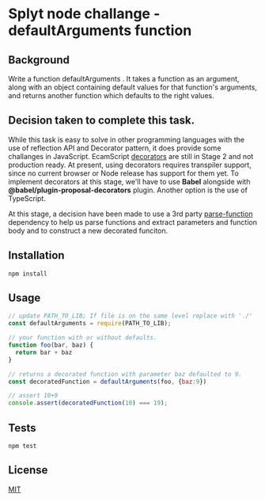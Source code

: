 # Splyt node challange  - defaultArguments function

## Background
Write a function defaultArguments . It takes a function as an argument, along with an object
containing default values for that function's arguments, and returns another function which defaults to the
right values.

## Decision taken to complete this task.
While this task is easy to solve in other programming languages with the use of reflection API and Decorator pattern, it does provide some challanges in JavaScript.
EcamScript [decorators](https://github.com/tc39/proposal-decorators) are still in Stage 2 and not production ready. At present, using decorators requires transpiler support, since no current browser or Node release has support for them yet. To implement decorators at this stage, we'll have to use **Babel** alongside with **@babel/plugin-proposal-decorators** plugin.
Another option is the use of TypeScript.

At this stage, a decision have been made to use a 3rd party [parse-function](https://www.npmjs.com/package/parse-function) dependency to help us parse functions and extract parameters and function body and to construct a new decorated funciton.

## Installation
```
npm install
```

## Usage

```js
// update PATH_TO_LIB; If file is on the same level replace with './'
const defaultArguments = require(PATH_TO_LIB); 

// your function with or without defaults.
function foo(bar, baz) {
  return bar + baz
}

// returns a decorated function with parameter baz defaulted to 9.
const decoratedFunction = defaultArguments(foo, {baz:9})

// assert 10+9
console.assert(decoratedFunction(10) === 19);
```

## Tests

```
npm test
```

## License

[MIT](http://josh.mit-license.org)


